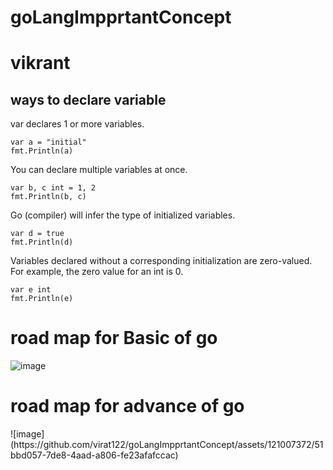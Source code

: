 # goLangImpprtantConcept 
<h1> vikrant</h1>

<h2> ways to declare variable </h2>
var declares 1 or more variables.

    var a = "initial"
    fmt.Println(a)
You can declare multiple variables at once.

    var b, c int = 1, 2
    fmt.Println(b, c)
 Go (compiler) will infer the type of initialized variables.

    var d = true
    fmt.Println(d)
Variables declared without a corresponding initialization are zero-valued. For example, the zero value for an int is 0.

    var e int
    fmt.Println(e)
<h1> road map for Basic  of go </h1>

![image](https://github.com/virat122/goLangImpprtantConcept/assets/121007372/09567e36-79f8-4130-82b7-049a4218c6bd)




<h1> road map for advance  of go </h1>
![image](https://github.com/virat122/goLangImpprtantConcept/assets/121007372/51bbd057-7de8-4aad-a806-fe23afafccac)
